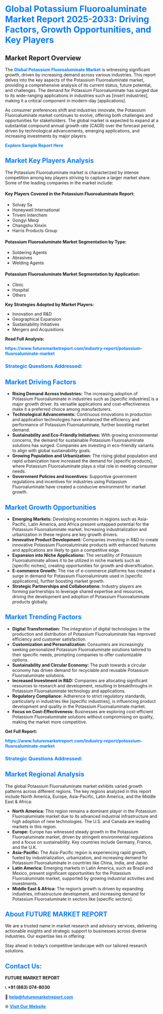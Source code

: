 <h1 style="color: #007BFF;">Global Potassium Fluoroaluminate Market Report 2025-2033: Driving Factors, Growth Opportunities, and Key Players</h1>

<section id="overview">
<h2>Market Report Overview</h2>
<p>The <a href="https://www.futuremarketreport.com/industry-report/potassium-fluoroaluminate-market" style="color: #007BFF; text-decoration: none;"><strong>Global Potassium Fluoroaluminate Market</strong></a> is witnessing significant growth, driven by increasing demand across various industries. This report delves into the key aspects of the Potassium Fluoroaluminate market, providing a comprehensive analysis of its current status, future potential, and challenges. The demand for Potassium Fluoroaluminate has surged due to its wide-ranging applications in industries such as [insert industries], making it a critical component in modern-day [applications].</p>
<p>As consumer preferences shift and industries innovate, the Potassium Fluoroaluminate market continues to evolve, offering both challenges and opportunities for stakeholders. The global market is expected to expand at a substantial compound annual growth rate (CAGR) over the forecast period, driven by technological advancements, emerging applications, and increasing investments by major players.</p>
</section>

<section id="overview">
<p><a href="https://www.futuremarketreport.com/request-sample/reportId=30547" style="color: #007BFF; text-decoration: none;"><strong>Explore Sample Report Here</strong></a></p>
</section>

<section id="key-players">
<h2 style="color: #007BFF;">Market Key Players Analysis</h2>
<p>The Potassium Fluoroaluminate market is characterized by intense competition among key players striving to capture a larger market share. Some of the leading companies in the market include:</p>
<h4>Key Players Covered in the Potassium Fluoroaluminate Report:</h4>
<ul><li>Solvay Sa</li><li>Honeywell International</li><li>Triveni Interchem</li><li>Gongyi Meiqi</li><li>Changshu Xinxin</li><li>Harris Products Group</li></ul>
<h4>Potassium Fluoroaluminate Market Segmentation by Type:</h4>
<ul><li>Soldering Agents</li><li>Abrasives</li><li>Welding Agents</li></ul>

<h4>Potassium Fluoroaluminate Market Segmentation by Application:</h4>
<ul><li>Clinic</li><li>Hospital</li><li>Others</li></ul>
<p><strong>Key Strategies Adopted by Market Players:</strong></p>
<ul>
<li>Innovation and R&D</li>
<li>Geographical Expansion</li>
<li>Sustainability Initiatives</li>
<li>Mergers and Acquisitions</li>
</ul>
</section>

<section>
<p><strong>Read Full Analysis: </strong></p><a href="https://www.futuremarketreport.com/industry-report/potassium-fluoroaluminate-market" style="color: #007BFF; text-decoration: none;"><strong>https://www.futuremarketreport.com/industry-report/potassium-fluoroaluminate-market</strong></a>
<h3 style="color: #007BFF;">Strategic Questions Addressed:</h3>
</section>

<section id="driving-factors">
<h2 style="color: #007BFF;">Market Driving Factors</h2>
<ul>
<li><strong>Rising Demand Across Industries:</strong> The increasing adoption of Potassium Fluoroaluminate in industries such as [specific industries] is a major growth driver. Its versatile applications and cost-effectiveness make it a preferred choice among manufacturers.</li>
<li><strong>Technological Advancements:</strong> Continuous innovations in production and application technologies have enhanced the efficiency and performance of Potassium Fluoroaluminate, further boosting market demand.</li>
<li><strong>Sustainability and Eco-Friendly Initiatives:</strong> With growing environmental concerns, the demand for sustainable Potassium Fluoroaluminate solutions has surged. Companies are investing in eco-friendly variants to align with global sustainability goals.</li>
<li><strong>Growing Population and Urbanization:</strong> The rising global population and rapid urbanization have increased the demand for [specific products], where Potassium Fluoroaluminate plays a vital role in meeting consumer needs.</li>
<li><strong>Government Policies and Incentives:</strong> Supportive government regulations and incentives for industries using Potassium Fluoroaluminate have created a conducive environment for market growth.</li>
</ul>
</section>

<section id="growth-opportunities">
<h2 style="color: #007BFF;">Market Growth Opportunities</h2>
<ul>
<li><strong>Emerging Markets:</strong> Developing economies in regions such as Asia-Pacific, Latin America, and Africa present untapped potential for the Potassium Fluoroaluminate market. Increasing industrialization and urbanization in these regions are key growth drivers.</li>
<li><strong>Innovative Product Development:</strong> Companies investing in R&D to create innovative Potassium Fluoroaluminate products with enhanced features and applications are likely to gain a competitive edge.</li>
<li><strong>Expansion into Niche Applications:</strong> The versatility of Potassium Fluoroaluminate allows it to be utilized in niche markets such as [specific niches], creating opportunities for growth and diversification.</li>
<li><strong>E-commerce Growth:</strong> The rise of e-commerce platforms has created a surge in demand for Potassium Fluoroaluminate used in [specific applications], further boosting market growth.</li>
<li><strong>Strategic Partnerships and Collaborations:</strong> Industry players are forming partnerships to leverage shared expertise and resources, driving the development and adoption of Potassium Fluoroaluminate products globally.</li>
</ul>
</section>

<section id="trending-factors">
<h2 style="color: #007BFF;">Market Trending Factors</h2>
<ul>
<li><strong>Digital Transformation:</strong> The integration of digital technologies in the production and distribution of Potassium Fluoroaluminate has improved efficiency and customer satisfaction.</li>
<li><strong>Customization and Personalization:</strong> Consumers are increasingly seeking personalized Potassium Fluoroaluminate solutions tailored to their specific needs, prompting companies to offer customizable options.</li>
<li><strong>Sustainability and Circular Economy:</strong> The push towards a circular economy has driven demand for recyclable and reusable Potassium Fluoroaluminate solutions.</li>
<li><strong>Increased Investment in R&D:</strong> Companies are allocating significant resources to research and development, resulting in breakthroughs in Potassium Fluoroaluminate technology and applications.</li>
<li><strong>Regulatory Compliance:</strong> Adherence to strict regulatory standards, particularly in industries like [specific industries], is influencing product development and quality in the Potassium Fluoroaluminate market.</li>
<li><strong>Focus on Cost-Effectiveness:</strong> Businesses are exploring cost-efficient Potassium Fluoroaluminate solutions without compromising on quality, making the market more competitive.</li>
</ul>
</section>

<section>
<p><strong>Get Full Report: </strong></p><a href="https://www.futuremarketreport.com/industry-report/potassium-fluoroaluminate-market" style="color: #007BFF; text-decoration: none;"><strong>https://www.futuremarketreport.com/industry-report/potassium-fluoroaluminate-market</strong></a>
<h3 style="color: #007BFF;">Strategic Questions Addressed:</h3>
</section>


<section id="regional-analysis">
<h2 style="color: #007BFF;">Market Regional Analysis</h2>
<p>The global Potassium Fluoroaluminate market exhibits varied growth patterns across different regions. The key regions analyzed in this report include North America, Europe, Asia-Pacific, Latin America, and the Middle East & Africa:</p>
<ul>
<li><strong>North America:</strong> This region remains a dominant player in the Potassium Fluoroaluminate market due to its advanced industrial infrastructure and high adoption of new technologies. The U.S. and Canada are leading markets in this region.</li>
<li><strong>Europe:</strong> Europe has witnessed steady growth in the Potassium Fluoroaluminate market, driven by stringent environmental regulations and a focus on sustainability. Key countries include Germany, France, and the U.K.</li>
<li><strong>Asia-Pacific:</strong> The Asia-Pacific region is experiencing rapid growth, fueled by industrialization, urbanization, and increasing demand for Potassium Fluoroaluminate in countries like China, India, and Japan.</li>
<li><strong>Latin America:</strong> Emerging markets in Latin America, such as Brazil and Mexico, present significant opportunities for the Potassium Fluoroaluminate market, supported by growing industrial activities and investments.</li>
<li><strong>Middle East & Africa:</strong> The region’s growth is driven by expanding industries, infrastructure development, and increasing demand for Potassium Fluoroaluminate in sectors like [specific sectors].</li>
</ul>
</section>

<footer>
<h2 style="color: #007BFF;">About FUTURE MARKET REPORT</h2>
<p>We are a trusted name in market research and advisory services, delivering actionable insights and strategic support to businesses across diverse industries. Our expertise lies in offering:</p>

<p>Stay ahead in today’s competitive landscape with our tailored research solutions.</p>

<h2 style="color: #007BFF;">Contact Us:</h2>
<p><strong>FUTURE MARKET REPORT</strong></p>
<p>📞 <strong>+91 (883) 074-8030</strong></p>
<p>📧 <strong><a href="mailto:help@futuremarketreport.com" style="color: #007BFF;">help@futuremarketreport.com</a></strong></p>
<p>🌐 <strong><a href="https://www.futuremarketreport.com/" style="color: #007BFF;">Visit Our Website</a></strong></p>
</footer>